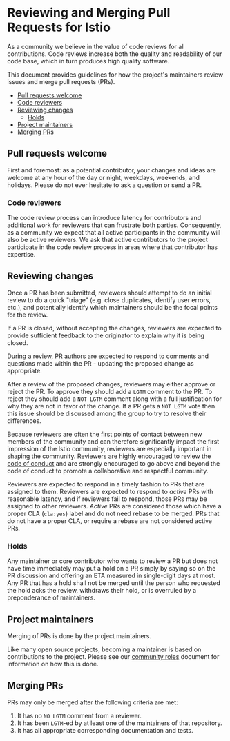 # Reviewing and Merging Pull Requests for Istio

As a community we believe in the value of code reviews for all contributions.
Code reviews increase both the quality and readability of our code base, which
in turn produces high quality software.

This document provides guidelines for how the project's maintainers review
issues and merge pull requests (PRs).

- [Pull requests welcome](#pull-requests-welcome)
- [Code reviewers](#code-reviewers)
- [Reviewing changes](#reviewing-changes)
  - [Holds](#holds)
- [Project maintainers](#project-maintainers)
- [Merging PRs](#merging-prs)

## Pull requests welcome

First and foremost: as a potential contributor, your changes and ideas are
welcome at any hour of the day or night, weekdays, weekends, and holidays.
Please do not ever hesitate to ask a question or send a PR.

### Code reviewers

The code review process can introduce latency for contributors
and additional work for reviewers that can frustrate both parties.
Consequently, as a community we expect that all active participants in the
community will also be active reviewers. We ask that active contributors to
the project participate in the code review process in areas where that
contributor has expertise.

## Reviewing changes

Once a PR has been submitted, reviewers should attempt to do an initial review
to do a quick "triage" (e.g. close duplicates, identify user errors, etc.),
and potentially identify which maintainers should be the focal points for the
review.

If a PR is closed, without accepting the changes, reviewers are expected
to provide sufficient feedback to the originator to explain why it is being
closed.

During a review, PR authors are expected to respond to comments and questions
made within the PR - updating the proposed change as appropriate.

After a review of the proposed changes, reviewers may either approve
or reject the PR. To approve they should add a `LGTM` comment to the
PR. To reject they should add a `NOT LGTM` comment along with a full
justification for why they are not in favor of the change. If a PR gets
a `NOT LGTM` vote then this issue should be discussed among
the group to try to resolve their differences.

Because reviewers are often the first points of contact between new members of
the community and can therefore significantly impact the first impression of the
Istio community, reviewers are especially important in shaping the
community. Reviewers are highly encouraged to review the
[code of conduct](https://github.com/cncf/foundation/blob/master/code-of-conduct.md)
and are strongly encouraged to go above and beyond the code of conduct to
promote a collaborative and respectful community.

Reviewers are expected to respond in a timely fashion to PRs that are assigned
to them. Reviewers are expected to respond to *active* PRs with reasonable
latency, and if reviewers fail to respond, those PRs may be assigned to other
reviewers. *Active* PRs are considered those which have a proper CLA (`cla:yes`)
label and do not need rebase to be merged. PRs that do not have a proper CLA, or
require a rebase are not considered active PRs.

### Holds

Any maintainer or core contributor who wants to review a PR but does not have
time immediately may put a hold on a PR simply by saying so on the PR discussion
and offering an ETA measured in single-digit days at most. Any PR that has a
hold shall not be merged until the person who requested the hold acks the
review, withdraws their hold, or is overruled by a preponderance of maintainers.

## Project maintainers

Merging of PRs is done by the project maintainers.

Like many open source projects, becoming a maintainer is based on contributions
to the project. Please see our [community roles](https://github.com/istio/community/blob/master/ROLES.md)
document for information on how this is done.

## Merging PRs

PRs may only be merged after the following criteria are met:

1. It has no `NO LGTM` comment from a reviewer.
1. It has been `LGTM`-ed by at least one of the maintainers of that repository.
1. It has all appropriate corresponding documentation and tests.
